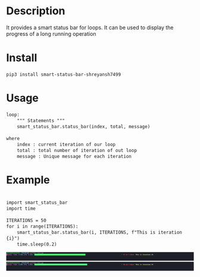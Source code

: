 # Description

It provides a smart status bar for loops. It can be used to display the progress of a long running operation

# Install

	pip3 install smart-status-bar-shreyansh7499 

# Usage
	loop:
	    """ Statements """
	    smart_status_bar.status_bar(index, total, message)

	where
	    index : current iteration of our loop
	    total : total number of iteration of out loop
	    message : Unique message for each iteration

# Example
<pre><code>
import smart_status_bar 
import time

ITERATIONS = 50
for i in range(ITERATIONS):
	smart_status_bar.status_bar(i, ITERATIONS, f"This is iteration {i}")
	time.sleep(0.2)
</code></pre>

![Alt text](https://github.com/Shreyansh7499/smart-status-bar/blob/main/Screenshots/Screenshot_1.png?raw=true "Example 1")
<br>
![Alt text](https://github.com/Shreyansh7499/smart-status-bar/blob/main/Screenshots/Screenshot_2.png?raw=true "Example 1")

